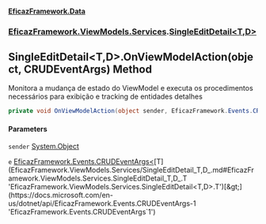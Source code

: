 #### [EficazFramework.Data](EficazFrameworkData.md 'EficazFramework Data')
### [EficazFramework.ViewModels.Services](EficazFrameworkData.md#EficazFramework.ViewModels.Services 'EficazFramework.ViewModels.Services').[SingleEditDetail&lt;T,D&gt;](EficazFramework.ViewModels.Services/SingleEditDetail_T,D_.md 'EficazFramework.ViewModels.Services.SingleEditDetail<T,D>')

## SingleEditDetail<T,D>.OnViewModelAction(object, CRUDEventArgs<T>) Method

Monitora a mudança de estado do ViewModel e executa os procedimentos   
necessários para exibição e tracking de entidades detalhes

```csharp
private void OnViewModelAction(object sender, EficazFramework.Events.CRUDEventArgs<T> e);
```
#### Parameters

<a name='EficazFramework.ViewModels.Services.SingleEditDetail_T,D_.OnViewModelAction(object,EficazFramework.Events.CRUDEventArgs_T_).sender'></a>

`sender` [System.Object](https://docs.microsoft.com/en-us/dotnet/api/System.Object 'System.Object')

<a name='EficazFramework.ViewModels.Services.SingleEditDetail_T,D_.OnViewModelAction(object,EficazFramework.Events.CRUDEventArgs_T_).e'></a>

`e` [EficazFramework.Events.CRUDEventArgs&lt;](https://docs.microsoft.com/en-us/dotnet/api/EficazFramework.Events.CRUDEventArgs-1 'EficazFramework.Events.CRUDEventArgs`1')[T](EficazFramework.ViewModels.Services/SingleEditDetail_T,D_.md#EficazFramework.ViewModels.Services.SingleEditDetail_T,D_.T 'EficazFramework.ViewModels.Services.SingleEditDetail<T,D>.T')[&gt;](https://docs.microsoft.com/en-us/dotnet/api/EficazFramework.Events.CRUDEventArgs-1 'EficazFramework.Events.CRUDEventArgs`1')